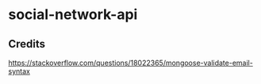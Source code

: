 # social-network-api

## Credits
https://stackoverflow.com/questions/18022365/mongoose-validate-email-syntax
